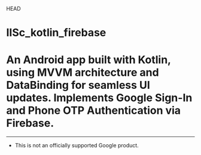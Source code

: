  HEAD
# IISc_kotlin_firebase
An Android app built with Kotlin, using MVVM architecture and DataBinding for seamless UI updates. Implements Google Sign-In and Phone OTP Authentication via Firebase.
=======

---
* This is not an officially supported Google product.

[1]: https://kotlinlang.org/
[2]: https://firebase.google.com/docs/auth
[3]: https://developer.android.com/topic/libraries/architecture
[5]: https://developer.android.com/topic/libraries/architecture/viewmodel
[6]: https://developer.android.com/training/dependency-injection/hilt-android
[7]: https://kotlinlang.org/docs/coroutines-overview.html
[8]: https://kotlinlang.org/docs/flow.html
[9]: https://developer.android.com/jetpack/compose
[10]: https://medium.com/firebase-tips-tricks/how-to-authenticate-to-firebase-using-email-and-password-in-jetpack-compose-bd70ca56ea91
[11]: https://firebase.google.com/docs/android/setup
[12]: https://developer.android.com/guide/navigation
[13]: https://firebase.google.com/docs/functions
[14]: https://firebase.google.com/docs/firestore
(Work in progress)
